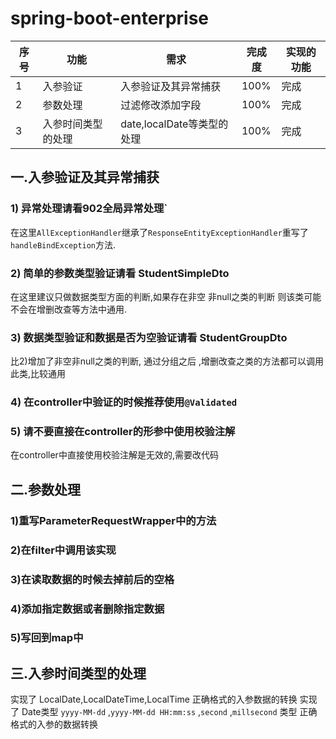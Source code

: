 # spring-boot-enterprise

|序号|功能|需求|完成度|实现的功能|
|---|---|---|---|---|
|1|入参验证|入参验证及其异常捕获|100%|完成|
|2|参数处理|过滤修改添加字段|100%|完成|
|3|入参时间类型的处理|date,localDate等类型的处理|100%|完成|



## 一.入参验证及其异常捕获

### 1) 异常处理请看902全局异常处理` 
在这里`AllExceptionHandler`继承了`ResponseEntityExceptionHandler`重写了`handleBindException`方法.

### 2) 简单的参数类型验证请看 StudentSimpleDto 
在这里建议只做数据类型方面的判断,如果存在非空 非null之类的判断 则该类可能不会在增删改查等方法中通用.

### 3) 数据类型验证和数据是否为空验证请看 StudentGroupDto
比2)增加了非空非null之类的判断, 通过分组之后 ,增删改查之类的方法都可以调用此类,比较通用

### 4) 在controller中验证的时候推荐使用`@Validated`
### 5) 请不要直接在controller的形参中使用校验注解
在controller中直接使用校验注解是无效的,需要改代码


## 二.参数处理
### 1)重写ParameterRequestWrapper中的方法
### 2)在filter中调用该实现
### 3)在读取数据的时候去掉前后的空格
### 4)添加指定数据或者删除指定数据
### 5)写回到map中


## 三.入参时间类型的处理
实现了 LocalDate,LocalDateTime,LocalTime 正确格式的入参数据的转换
实现了 Date类型 `yyyy-MM-dd` ,`yyyy-MM-dd HH:mm:ss` ,`second` ,`millsecond` 类型 正确格式的入参的数据转换  